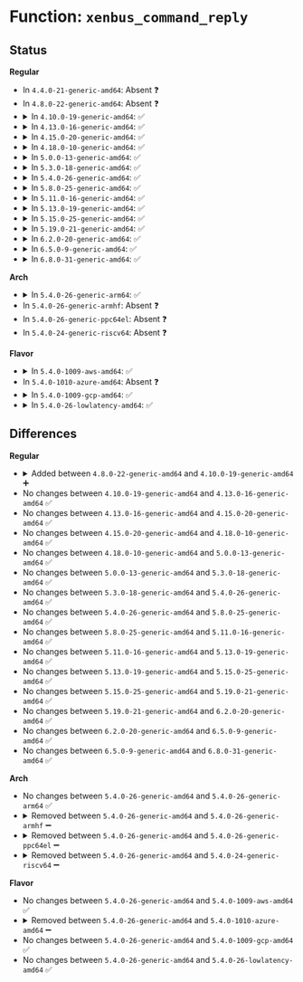 # Function: <code>xenbus_command_reply</code>

## Status
<b>Regular</b>
<ul>
<li>
In <code>4.4.0-21-generic-amd64</code>: Absent ❓
</li>
<li>
In <code>4.8.0-22-generic-amd64</code>: Absent ❓
</li>
<li>
<details>
<summary>In <code>4.10.0-19-generic-amd64</code>: ✅</summary>

```c
int xenbus_command_reply(struct xenbus_file_priv * u, unsigned int msg_type, const char * reply)
```

```json
{
  "name": "xenbus_command_reply",
  "collision_type": "Unique Static",
  "inline_type": "No",
  "funcs": [
    {
      "addr": 18446744071584405104,
      "name": "xenbus_command_reply",
      "external": false,
      "loc": "drivers/xen/xenbus/xenbus_dev_frontend.c:305",
      "file": "drivers/xen/xenbus/xenbus_dev_frontend.c",
      "inline": "seen, unknown",
      "caller_inline": [],
      "caller_func": [
        "drivers/xen/xenbus/xenbus_dev_frontend.c:xenbus_file_write",
        "drivers/xen/xenbus/xenbus_dev_frontend.c:xenbus_file_write",
        "drivers/xen/xenbus/xenbus_dev_frontend.c:xenbus_file_write"
      ]
    }
  ],
  "symbols": [
    {
      "addr": 18446744071584405104,
      "name": "xenbus_command_reply",
      "section": ".text",
      "bind": "STB_LOCAL",
      "size": 212
    }
  ]
}
```
</details>
</li>
<li>
<details>
<summary>In <code>4.13.0-16-generic-amd64</code>: ✅</summary>

```c
int xenbus_command_reply(struct xenbus_file_priv * u, unsigned int msg_type, const char * reply)
```

```json
{
  "name": "xenbus_command_reply",
  "collision_type": "Unique Static",
  "inline_type": "No",
  "funcs": [
    {
      "addr": 18446744071584486928,
      "name": "xenbus_command_reply",
      "external": false,
      "loc": "drivers/xen/xenbus/xenbus_dev_frontend.c:401",
      "file": "drivers/xen/xenbus/xenbus_dev_frontend.c",
      "inline": "seen, unknown",
      "caller_inline": [],
      "caller_func": [
        "drivers/xen/xenbus/xenbus_dev_frontend.c:xenbus_file_write",
        "drivers/xen/xenbus/xenbus_dev_frontend.c:xenbus_file_write",
        "drivers/xen/xenbus/xenbus_dev_frontend.c:xenbus_file_write"
      ]
    }
  ],
  "symbols": [
    {
      "addr": 18446744071584486928,
      "name": "xenbus_command_reply",
      "section": ".text",
      "bind": "STB_LOCAL",
      "size": 292
    }
  ]
}
```
</details>
</li>
<li>
<details>
<summary>In <code>4.15.0-20-generic-amd64</code>: ✅</summary>

```c
int xenbus_command_reply(struct xenbus_file_priv * u, unsigned int msg_type, const char * reply)
```

```json
{
  "name": "xenbus_command_reply",
  "collision_type": "Unique Static",
  "inline_type": "No",
  "funcs": [
    {
      "addr": 18446744071584898464,
      "name": "xenbus_command_reply",
      "external": false,
      "loc": "drivers/xen/xenbus/xenbus_dev_frontend.c:401",
      "file": "drivers/xen/xenbus/xenbus_dev_frontend.c",
      "inline": "seen, unknown",
      "caller_inline": [],
      "caller_func": [
        "drivers/xen/xenbus/xenbus_dev_frontend.c:xenbus_file_write",
        "drivers/xen/xenbus/xenbus_dev_frontend.c:xenbus_file_write",
        "drivers/xen/xenbus/xenbus_dev_frontend.c:xenbus_file_write"
      ]
    }
  ],
  "symbols": [
    {
      "addr": 18446744071584898464,
      "name": "xenbus_command_reply",
      "section": ".text",
      "bind": "STB_LOCAL",
      "size": 298
    }
  ]
}
```
</details>
</li>
<li>
<details>
<summary>In <code>4.18.0-10-generic-amd64</code>: ✅</summary>

```c
int xenbus_command_reply(struct xenbus_file_priv * u, unsigned int msg_type, const char * reply)
```

```json
{
  "name": "xenbus_command_reply",
  "collision_type": "Unique Static",
  "inline_type": "No",
  "funcs": [
    {
      "addr": 18446744071585129632,
      "name": "xenbus_command_reply",
      "external": false,
      "loc": "drivers/xen/xenbus/xenbus_dev_frontend.c:401",
      "file": "drivers/xen/xenbus/xenbus_dev_frontend.c",
      "inline": "seen, unknown",
      "caller_inline": [],
      "caller_func": [
        "drivers/xen/xenbus/xenbus_dev_frontend.c:xenbus_file_write",
        "drivers/xen/xenbus/xenbus_dev_frontend.c:xenbus_file_write",
        "drivers/xen/xenbus/xenbus_dev_frontend.c:xenbus_file_write"
      ]
    }
  ],
  "symbols": [
    {
      "addr": 18446744071585129632,
      "name": "xenbus_command_reply",
      "section": ".text",
      "bind": "STB_LOCAL",
      "size": 453
    }
  ]
}
```
</details>
</li>
<li>
<details>
<summary>In <code>5.0.0-13-generic-amd64</code>: ✅</summary>

```c
int xenbus_command_reply(struct xenbus_file_priv * u, unsigned int msg_type, const char * reply)
```

```json
{
  "name": "xenbus_command_reply",
  "collision_type": "Unique Static",
  "inline_type": "No",
  "funcs": [
    {
      "addr": 18446744071585240432,
      "name": "xenbus_command_reply",
      "external": false,
      "loc": "drivers/xen/xenbus/xenbus_dev_frontend.c:401",
      "file": "drivers/xen/xenbus/xenbus_dev_frontend.c",
      "inline": "seen, unknown",
      "caller_inline": [],
      "caller_func": [
        "drivers/xen/xenbus/xenbus_dev_frontend.c:xenbus_file_write",
        "drivers/xen/xenbus/xenbus_dev_frontend.c:xenbus_file_write",
        "drivers/xen/xenbus/xenbus_dev_frontend.c:xenbus_file_write"
      ]
    }
  ],
  "symbols": [
    {
      "addr": 18446744071585240432,
      "name": "xenbus_command_reply",
      "section": ".text",
      "bind": "STB_LOCAL",
      "size": 453
    }
  ]
}
```
</details>
</li>
<li>
<details>
<summary>In <code>5.3.0-18-generic-amd64</code>: ✅</summary>

```c
int xenbus_command_reply(struct xenbus_file_priv * u, unsigned int msg_type, const char * reply)
```

```json
{
  "name": "xenbus_command_reply",
  "collision_type": "Unique Static",
  "inline_type": "No",
  "funcs": [
    {
      "addr": 18446744071585452720,
      "name": "xenbus_command_reply",
      "external": false,
      "loc": "drivers/xen/xenbus/xenbus_dev_frontend.c:404",
      "file": "drivers/xen/xenbus/xenbus_dev_frontend.c",
      "inline": "seen, unknown",
      "caller_inline": [],
      "caller_func": [
        "drivers/xen/xenbus/xenbus_dev_frontend.c:xenbus_file_write",
        "drivers/xen/xenbus/xenbus_dev_frontend.c:xenbus_file_write",
        "drivers/xen/xenbus/xenbus_dev_frontend.c:xenbus_file_write",
        "drivers/xen/xenbus/xenbus_dev_frontend.c:xenbus_file_write",
        "drivers/xen/xenbus/xenbus_dev_frontend.c:xenbus_file_write"
      ]
    }
  ],
  "symbols": [
    {
      "addr": 18446744071585452720,
      "name": "xenbus_command_reply",
      "section": ".text",
      "bind": "STB_LOCAL",
      "size": 452
    }
  ]
}
```
</details>
</li>
<li>
<details>
<summary>In <code>5.4.0-26-generic-amd64</code>: ✅</summary>

```c
int xenbus_command_reply(struct xenbus_file_priv * u, unsigned int msg_type, const char * reply)
```

```json
{
  "name": "xenbus_command_reply",
  "collision_type": "Unique Static",
  "inline_type": "No",
  "funcs": [
    {
      "addr": 18446744071585593248,
      "name": "xenbus_command_reply",
      "external": false,
      "loc": "drivers/xen/xenbus/xenbus_dev_frontend.c:419",
      "file": "drivers/xen/xenbus/xenbus_dev_frontend.c",
      "inline": "seen, unknown",
      "caller_inline": [],
      "caller_func": [
        "drivers/xen/xenbus/xenbus_dev_frontend.c:xenbus_file_write",
        "drivers/xen/xenbus/xenbus_dev_frontend.c:xenbus_file_write",
        "drivers/xen/xenbus/xenbus_dev_frontend.c:xenbus_file_write",
        "drivers/xen/xenbus/xenbus_dev_frontend.c:xenbus_file_write",
        "drivers/xen/xenbus/xenbus_dev_frontend.c:xenbus_file_write"
      ]
    }
  ],
  "symbols": [
    {
      "addr": 18446744071585593248,
      "name": "xenbus_command_reply",
      "section": ".text",
      "bind": "STB_LOCAL",
      "size": 452
    }
  ]
}
```
</details>
</li>
<li>
<details>
<summary>In <code>5.8.0-25-generic-amd64</code>: ✅</summary>

```c
int xenbus_command_reply(struct xenbus_file_priv * u, unsigned int msg_type, const char * reply)
```

```json
{
  "name": "xenbus_command_reply",
  "collision_type": "Unique Static",
  "inline_type": "No",
  "funcs": [
    {
      "addr": 18446744071586315152,
      "name": "xenbus_command_reply",
      "external": false,
      "loc": "drivers/xen/xenbus/xenbus_dev_frontend.c:419",
      "file": "drivers/xen/xenbus/xenbus_dev_frontend.c",
      "inline": "seen, unknown",
      "caller_inline": [],
      "caller_func": [
        "drivers/xen/xenbus/xenbus_dev_frontend.c:xenbus_write_watch",
        "drivers/xen/xenbus/xenbus_dev_frontend.c:xenbus_write_watch",
        "drivers/xen/xenbus/xenbus_dev_frontend.c:xenbus_write_transaction",
        "drivers/xen/xenbus/xenbus_dev_frontend.c:xenbus_write_transaction",
        "drivers/xen/xenbus/xenbus_dev_frontend.c:xenbus_write_transaction",
        "drivers/xen/xenbus/xenbus_dev_frontend.c:xenbus_write_transaction"
      ]
    }
  ],
  "symbols": [
    {
      "addr": 18446744071586315152,
      "name": "xenbus_command_reply",
      "section": ".text",
      "bind": "STB_LOCAL",
      "size": 465
    }
  ]
}
```
</details>
</li>
<li>
<details>
<summary>In <code>5.11.0-16-generic-amd64</code>: ✅</summary>

```c
int xenbus_command_reply(struct xenbus_file_priv * u, unsigned int msg_type, const char * reply)
```

```json
{
  "name": "xenbus_command_reply",
  "collision_type": "Unique Static",
  "inline_type": "No",
  "funcs": [
    {
      "addr": 18446744071586433776,
      "name": "xenbus_command_reply",
      "external": false,
      "loc": "drivers/xen/xenbus/xenbus_dev_frontend.c:419",
      "file": "drivers/xen/xenbus/xenbus_dev_frontend.c",
      "inline": "seen, unknown",
      "caller_inline": [],
      "caller_func": [
        "drivers/xen/xenbus/xenbus_dev_frontend.c:xenbus_write_watch",
        "drivers/xen/xenbus/xenbus_dev_frontend.c:xenbus_write_watch",
        "drivers/xen/xenbus/xenbus_dev_frontend.c:xenbus_write_transaction",
        "drivers/xen/xenbus/xenbus_dev_frontend.c:xenbus_write_transaction",
        "drivers/xen/xenbus/xenbus_dev_frontend.c:xenbus_write_transaction",
        "drivers/xen/xenbus/xenbus_dev_frontend.c:xenbus_write_transaction"
      ]
    }
  ],
  "symbols": [
    {
      "addr": 18446744071586433776,
      "name": "xenbus_command_reply",
      "section": ".text",
      "bind": "STB_LOCAL",
      "size": 465
    }
  ]
}
```
</details>
</li>
<li>
<details>
<summary>In <code>5.13.0-19-generic-amd64</code>: ✅</summary>

```c
int xenbus_command_reply(struct xenbus_file_priv * u, unsigned int msg_type, const char * reply)
```

```json
{
  "name": "xenbus_command_reply",
  "collision_type": "Unique Static",
  "inline_type": "No",
  "funcs": [
    {
      "addr": 18446744071586317904,
      "name": "xenbus_command_reply",
      "external": false,
      "loc": "drivers/xen/xenbus/xenbus_dev_frontend.c:419",
      "file": "drivers/xen/xenbus/xenbus_dev_frontend.c",
      "inline": "seen, unknown",
      "caller_inline": [],
      "caller_func": [
        "drivers/xen/xenbus/xenbus_dev_frontend.c:xenbus_write_watch",
        "drivers/xen/xenbus/xenbus_dev_frontend.c:xenbus_write_watch",
        "drivers/xen/xenbus/xenbus_dev_frontend.c:xenbus_write_transaction",
        "drivers/xen/xenbus/xenbus_dev_frontend.c:xenbus_write_transaction",
        "drivers/xen/xenbus/xenbus_dev_frontend.c:xenbus_write_transaction",
        "drivers/xen/xenbus/xenbus_dev_frontend.c:xenbus_write_transaction"
      ]
    }
  ],
  "symbols": [
    {
      "addr": 18446744071586317904,
      "name": "xenbus_command_reply",
      "section": ".text",
      "bind": "STB_LOCAL",
      "size": 492
    }
  ]
}
```
</details>
</li>
<li>
<details>
<summary>In <code>5.15.0-25-generic-amd64</code>: ✅</summary>

```c
int xenbus_command_reply(struct xenbus_file_priv * u, unsigned int msg_type, const char * reply)
```

```json
{
  "name": "xenbus_command_reply",
  "collision_type": "Unique Static",
  "inline_type": "No",
  "funcs": [
    {
      "addr": 18446744071586837616,
      "name": "xenbus_command_reply",
      "external": false,
      "loc": "drivers/xen/xenbus/xenbus_dev_frontend.c:419",
      "file": "drivers/xen/xenbus/xenbus_dev_frontend.c",
      "inline": "seen, unknown",
      "caller_inline": [],
      "caller_func": [
        "drivers/xen/xenbus/xenbus_dev_frontend.c:xenbus_write_watch",
        "drivers/xen/xenbus/xenbus_dev_frontend.c:xenbus_write_watch",
        "drivers/xen/xenbus/xenbus_dev_frontend.c:xenbus_write_transaction",
        "drivers/xen/xenbus/xenbus_dev_frontend.c:xenbus_write_transaction",
        "drivers/xen/xenbus/xenbus_dev_frontend.c:xenbus_write_transaction",
        "drivers/xen/xenbus/xenbus_dev_frontend.c:xenbus_write_transaction"
      ]
    }
  ],
  "symbols": [
    {
      "addr": 18446744071586837616,
      "name": "xenbus_command_reply",
      "section": ".text",
      "bind": "STB_LOCAL",
      "size": 492
    }
  ]
}
```
</details>
</li>
<li>
<details>
<summary>In <code>5.19.0-21-generic-amd64</code>: ✅</summary>

```c
int xenbus_command_reply(struct xenbus_file_priv * u, unsigned int msg_type, const char * reply)
```

```json
{
  "name": "xenbus_command_reply",
  "collision_type": "Unique Static",
  "inline_type": "No",
  "funcs": [
    {
      "addr": 18446744071588122352,
      "name": "xenbus_command_reply",
      "external": false,
      "loc": "drivers/xen/xenbus/xenbus_dev_frontend.c:419",
      "file": "drivers/xen/xenbus/xenbus_dev_frontend.c",
      "inline": "seen, unknown",
      "caller_inline": [],
      "caller_func": [
        "drivers/xen/xenbus/xenbus_dev_frontend.c:xenbus_write_watch",
        "drivers/xen/xenbus/xenbus_dev_frontend.c:xenbus_write_watch",
        "drivers/xen/xenbus/xenbus_dev_frontend.c:xenbus_write_transaction",
        "drivers/xen/xenbus/xenbus_dev_frontend.c:xenbus_write_transaction",
        "drivers/xen/xenbus/xenbus_dev_frontend.c:xenbus_write_transaction",
        "drivers/xen/xenbus/xenbus_dev_frontend.c:xenbus_write_transaction"
      ]
    }
  ],
  "symbols": [
    {
      "addr": 18446744071588122352,
      "name": "xenbus_command_reply",
      "section": ".text",
      "bind": "STB_LOCAL",
      "size": 465
    }
  ]
}
```
</details>
</li>
<li>
<details>
<summary>In <code>6.2.0-20-generic-amd64</code>: ✅</summary>

```c
int xenbus_command_reply(struct xenbus_file_priv * u, unsigned int msg_type, const char * reply)
```

```json
{
  "name": "xenbus_command_reply",
  "collision_type": "Unique Static",
  "inline_type": "No",
  "funcs": [
    {
      "addr": 18446744071589509504,
      "name": "xenbus_command_reply",
      "external": false,
      "loc": "drivers/xen/xenbus/xenbus_dev_frontend.c:419",
      "file": "drivers/xen/xenbus/xenbus_dev_frontend.c",
      "inline": "seen, unknown",
      "caller_inline": [],
      "caller_func": [
        "drivers/xen/xenbus/xenbus_dev_frontend.c:xenbus_write_watch",
        "drivers/xen/xenbus/xenbus_dev_frontend.c:xenbus_write_watch",
        "drivers/xen/xenbus/xenbus_dev_frontend.c:xenbus_write_transaction",
        "drivers/xen/xenbus/xenbus_dev_frontend.c:xenbus_write_transaction",
        "drivers/xen/xenbus/xenbus_dev_frontend.c:xenbus_write_transaction",
        "drivers/xen/xenbus/xenbus_dev_frontend.c:xenbus_write_transaction"
      ]
    }
  ],
  "symbols": [
    {
      "addr": 18446744071589509504,
      "name": "xenbus_command_reply",
      "section": ".text",
      "bind": "STB_LOCAL",
      "size": 465
    }
  ]
}
```
</details>
</li>
<li>
<details>
<summary>In <code>6.5.0-9-generic-amd64</code>: ✅</summary>

```c
int xenbus_command_reply(struct xenbus_file_priv * u, unsigned int msg_type, const char * reply)
```

```json
{
  "name": "xenbus_command_reply",
  "collision_type": "Unique Static",
  "inline_type": "No",
  "funcs": [
    {
      "addr": 18446744071589810464,
      "name": "xenbus_command_reply",
      "external": false,
      "loc": "drivers/xen/xenbus/xenbus_dev_frontend.c:419",
      "file": "drivers/xen/xenbus/xenbus_dev_frontend.c",
      "inline": "seen, unknown",
      "caller_inline": [],
      "caller_func": [
        "drivers/xen/xenbus/xenbus_dev_frontend.c:xenbus_write_watch",
        "drivers/xen/xenbus/xenbus_dev_frontend.c:xenbus_write_watch",
        "drivers/xen/xenbus/xenbus_dev_frontend.c:xenbus_write_transaction",
        "drivers/xen/xenbus/xenbus_dev_frontend.c:xenbus_write_transaction",
        "drivers/xen/xenbus/xenbus_dev_frontend.c:xenbus_write_transaction",
        "drivers/xen/xenbus/xenbus_dev_frontend.c:xenbus_write_transaction"
      ]
    }
  ],
  "symbols": [
    {
      "addr": 18446744071589810464,
      "name": "xenbus_command_reply",
      "section": ".text",
      "bind": "STB_LOCAL",
      "size": 465
    }
  ]
}
```
</details>
</li>
<li>
<details>
<summary>In <code>6.8.0-31-generic-amd64</code>: ✅</summary>

```c
int xenbus_command_reply(struct xenbus_file_priv * u, unsigned int msg_type, const char * reply)
```

```json
{
  "name": "xenbus_command_reply",
  "collision_type": "Unique Static",
  "inline_type": "No",
  "funcs": [
    {
      "addr": 18446744071590146736,
      "name": "xenbus_command_reply",
      "external": false,
      "loc": "drivers/xen/xenbus/xenbus_dev_frontend.c:419",
      "file": "drivers/xen/xenbus/xenbus_dev_frontend.c",
      "inline": "seen, unknown",
      "caller_inline": [],
      "caller_func": [
        "drivers/xen/xenbus/xenbus_dev_frontend.c:xenbus_write_watch",
        "drivers/xen/xenbus/xenbus_dev_frontend.c:xenbus_write_watch",
        "drivers/xen/xenbus/xenbus_dev_frontend.c:xenbus_write_transaction",
        "drivers/xen/xenbus/xenbus_dev_frontend.c:xenbus_write_transaction",
        "drivers/xen/xenbus/xenbus_dev_frontend.c:xenbus_write_transaction",
        "drivers/xen/xenbus/xenbus_dev_frontend.c:xenbus_write_transaction"
      ]
    }
  ],
  "symbols": [
    {
      "addr": 18446744071590146736,
      "name": "xenbus_command_reply",
      "section": ".text",
      "bind": "STB_LOCAL",
      "size": 465
    }
  ]
}
```
</details>
</li>
</ul>
<b>Arch</b>
<ul>
<li>
<details>
<summary>In <code>5.4.0-26-generic-arm64</code>: ✅</summary>

```c
int xenbus_command_reply(struct xenbus_file_priv * u, unsigned int msg_type, const char * reply)
```

```json
{
  "name": "xenbus_command_reply",
  "collision_type": "Unique Static",
  "inline_type": "No",
  "funcs": [
    {
      "addr": 18446603336498258672,
      "name": "xenbus_command_reply",
      "external": false,
      "loc": "drivers/xen/xenbus/xenbus_dev_frontend.c:419",
      "file": "drivers/xen/xenbus/xenbus_dev_frontend.c",
      "inline": "seen, unknown",
      "caller_inline": [],
      "caller_func": [
        "drivers/xen/xenbus/xenbus_dev_frontend.c:xenbus_file_write",
        "drivers/xen/xenbus/xenbus_dev_frontend.c:xenbus_file_write",
        "drivers/xen/xenbus/xenbus_dev_frontend.c:xenbus_file_write",
        "drivers/xen/xenbus/xenbus_dev_frontend.c:xenbus_file_write",
        "drivers/xen/xenbus/xenbus_dev_frontend.c:xenbus_file_write",
        "drivers/xen/xenbus/xenbus_dev_frontend.c:xenbus_file_write"
      ]
    }
  ],
  "symbols": [
    {
      "addr": 18446603336498258672,
      "name": "xenbus_command_reply",
      "section": ".text",
      "bind": "STB_LOCAL",
      "size": 344
    }
  ]
}
```
</details>
</li>
<li>
In <code>5.4.0-26-generic-armhf</code>: Absent ❓
</li>
<li>
In <code>5.4.0-26-generic-ppc64el</code>: Absent ❓
</li>
<li>
In <code>5.4.0-24-generic-riscv64</code>: Absent ❓
</li>
</ul>
<b>Flavor</b>
<ul>
<li>
<details>
<summary>In <code>5.4.0-1009-aws-amd64</code>: ✅</summary>

```c
int xenbus_command_reply(struct xenbus_file_priv * u, unsigned int msg_type, const char * reply)
```

```json
{
  "name": "xenbus_command_reply",
  "collision_type": "Unique Static",
  "inline_type": "No",
  "funcs": [
    {
      "addr": 18446744071585355872,
      "name": "xenbus_command_reply",
      "external": false,
      "loc": "drivers/xen/xenbus/xenbus_dev_frontend.c:419",
      "file": "drivers/xen/xenbus/xenbus_dev_frontend.c",
      "inline": "seen, unknown",
      "caller_inline": [],
      "caller_func": [
        "drivers/xen/xenbus/xenbus_dev_frontend.c:xenbus_file_write",
        "drivers/xen/xenbus/xenbus_dev_frontend.c:xenbus_file_write",
        "drivers/xen/xenbus/xenbus_dev_frontend.c:xenbus_file_write",
        "drivers/xen/xenbus/xenbus_dev_frontend.c:xenbus_file_write",
        "drivers/xen/xenbus/xenbus_dev_frontend.c:xenbus_file_write"
      ]
    }
  ],
  "symbols": [
    {
      "addr": 18446744071585355872,
      "name": "xenbus_command_reply",
      "section": ".text",
      "bind": "STB_LOCAL",
      "size": 452
    }
  ]
}
```
</details>
</li>
<li>
In <code>5.4.0-1010-azure-amd64</code>: Absent ❓
</li>
<li>
<details>
<summary>In <code>5.4.0-1009-gcp-amd64</code>: ✅</summary>

```c
int xenbus_command_reply(struct xenbus_file_priv * u, unsigned int msg_type, const char * reply)
```

```json
{
  "name": "xenbus_command_reply",
  "collision_type": "Unique Static",
  "inline_type": "No",
  "funcs": [
    {
      "addr": 18446744071585543648,
      "name": "xenbus_command_reply",
      "external": false,
      "loc": "drivers/xen/xenbus/xenbus_dev_frontend.c:419",
      "file": "drivers/xen/xenbus/xenbus_dev_frontend.c",
      "inline": "seen, unknown",
      "caller_inline": [],
      "caller_func": [
        "drivers/xen/xenbus/xenbus_dev_frontend.c:xenbus_file_write",
        "drivers/xen/xenbus/xenbus_dev_frontend.c:xenbus_file_write",
        "drivers/xen/xenbus/xenbus_dev_frontend.c:xenbus_file_write",
        "drivers/xen/xenbus/xenbus_dev_frontend.c:xenbus_file_write",
        "drivers/xen/xenbus/xenbus_dev_frontend.c:xenbus_file_write"
      ]
    }
  ],
  "symbols": [
    {
      "addr": 18446744071585543648,
      "name": "xenbus_command_reply",
      "section": ".text",
      "bind": "STB_LOCAL",
      "size": 452
    }
  ]
}
```
</details>
</li>
<li>
<details>
<summary>In <code>5.4.0-26-lowlatency-amd64</code>: ✅</summary>

```c
int xenbus_command_reply(struct xenbus_file_priv * u, unsigned int msg_type, const char * reply)
```

```json
{
  "name": "xenbus_command_reply",
  "collision_type": "Unique Static",
  "inline_type": "No",
  "funcs": [
    {
      "addr": 18446744071585651616,
      "name": "xenbus_command_reply",
      "external": false,
      "loc": "drivers/xen/xenbus/xenbus_dev_frontend.c:419",
      "file": "drivers/xen/xenbus/xenbus_dev_frontend.c",
      "inline": "seen, unknown",
      "caller_inline": [],
      "caller_func": [
        "drivers/xen/xenbus/xenbus_dev_frontend.c:xenbus_file_write",
        "drivers/xen/xenbus/xenbus_dev_frontend.c:xenbus_file_write",
        "drivers/xen/xenbus/xenbus_dev_frontend.c:xenbus_file_write",
        "drivers/xen/xenbus/xenbus_dev_frontend.c:xenbus_file_write",
        "drivers/xen/xenbus/xenbus_dev_frontend.c:xenbus_file_write"
      ]
    }
  ],
  "symbols": [
    {
      "addr": 18446744071585651616,
      "name": "xenbus_command_reply",
      "section": ".text",
      "bind": "STB_LOCAL",
      "size": 452
    }
  ]
}
```
</details>
</li>
</ul>

## Differences
<b>Regular</b>
<ul>
<li>
<details>
<summary>Added between <code>4.8.0-22-generic-amd64</code> and <code>4.10.0-19-generic-amd64</code> ➕</summary>

```c
int xenbus_command_reply(struct xenbus_file_priv * u, unsigned int msg_type, const char * reply)
```
</details>
</li>
<li>
No changes between <code>4.10.0-19-generic-amd64</code> and <code>4.13.0-16-generic-amd64</code> ✅
</li>
<li>
No changes between <code>4.13.0-16-generic-amd64</code> and <code>4.15.0-20-generic-amd64</code> ✅
</li>
<li>
No changes between <code>4.15.0-20-generic-amd64</code> and <code>4.18.0-10-generic-amd64</code> ✅
</li>
<li>
No changes between <code>4.18.0-10-generic-amd64</code> and <code>5.0.0-13-generic-amd64</code> ✅
</li>
<li>
No changes between <code>5.0.0-13-generic-amd64</code> and <code>5.3.0-18-generic-amd64</code> ✅
</li>
<li>
No changes between <code>5.3.0-18-generic-amd64</code> and <code>5.4.0-26-generic-amd64</code> ✅
</li>
<li>
No changes between <code>5.4.0-26-generic-amd64</code> and <code>5.8.0-25-generic-amd64</code> ✅
</li>
<li>
No changes between <code>5.8.0-25-generic-amd64</code> and <code>5.11.0-16-generic-amd64</code> ✅
</li>
<li>
No changes between <code>5.11.0-16-generic-amd64</code> and <code>5.13.0-19-generic-amd64</code> ✅
</li>
<li>
No changes between <code>5.13.0-19-generic-amd64</code> and <code>5.15.0-25-generic-amd64</code> ✅
</li>
<li>
No changes between <code>5.15.0-25-generic-amd64</code> and <code>5.19.0-21-generic-amd64</code> ✅
</li>
<li>
No changes between <code>5.19.0-21-generic-amd64</code> and <code>6.2.0-20-generic-amd64</code> ✅
</li>
<li>
No changes between <code>6.2.0-20-generic-amd64</code> and <code>6.5.0-9-generic-amd64</code> ✅
</li>
<li>
No changes between <code>6.5.0-9-generic-amd64</code> and <code>6.8.0-31-generic-amd64</code> ✅
</li>
</ul>
<b>Arch</b>
<ul>
<li>
No changes between <code>5.4.0-26-generic-amd64</code> and <code>5.4.0-26-generic-arm64</code> ✅
</li>
<li>
<details>
<summary>Removed between <code>5.4.0-26-generic-amd64</code> and <code>5.4.0-26-generic-armhf</code> ➖</summary>

```c
int xenbus_command_reply(struct xenbus_file_priv * u, unsigned int msg_type, const char * reply)
```
</details>
</li>
<li>
<details>
<summary>Removed between <code>5.4.0-26-generic-amd64</code> and <code>5.4.0-26-generic-ppc64el</code> ➖</summary>

```c
int xenbus_command_reply(struct xenbus_file_priv * u, unsigned int msg_type, const char * reply)
```
</details>
</li>
<li>
<details>
<summary>Removed between <code>5.4.0-26-generic-amd64</code> and <code>5.4.0-24-generic-riscv64</code> ➖</summary>

```c
int xenbus_command_reply(struct xenbus_file_priv * u, unsigned int msg_type, const char * reply)
```
</details>
</li>
</ul>
<b>Flavor</b>
<ul>
<li>
No changes between <code>5.4.0-26-generic-amd64</code> and <code>5.4.0-1009-aws-amd64</code> ✅
</li>
<li>
<details>
<summary>Removed between <code>5.4.0-26-generic-amd64</code> and <code>5.4.0-1010-azure-amd64</code> ➖</summary>

```c
int xenbus_command_reply(struct xenbus_file_priv * u, unsigned int msg_type, const char * reply)
```
</details>
</li>
<li>
No changes between <code>5.4.0-26-generic-amd64</code> and <code>5.4.0-1009-gcp-amd64</code> ✅
</li>
<li>
No changes between <code>5.4.0-26-generic-amd64</code> and <code>5.4.0-26-lowlatency-amd64</code> ✅
</li>
</ul>
